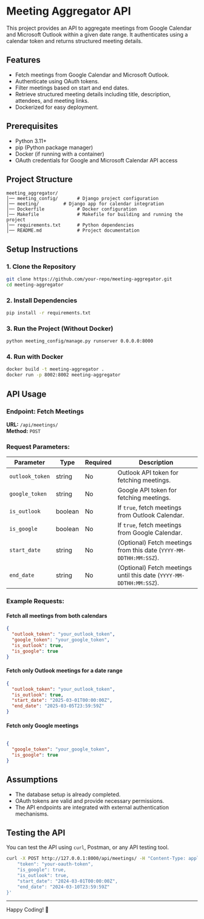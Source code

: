 # Meeting Aggregator API

This project provides an API to aggregate meetings from Google Calendar and Microsoft Outlook within a given date range. It authenticates using a calendar token and returns structured meeting details.

## Features
- Fetch meetings from Google Calendar and Microsoft Outlook.
- Authenticate using OAuth tokens.
- Filter meetings based on start and end dates.
- Retrieve structured meeting details including title, description, attendees, and meeting links.
- Dockerized for easy deployment.

## Prerequisites
- Python 3.11+
- pip (Python package manager)
- Docker (if running with a container)
- OAuth credentials for Google and Microsoft Calendar API access

## Project Structure
```
meeting_aggregator/
│── meeting_config/       # Django project configuration
│── meeting/         # Django app for calendar integration
│── Dockerfile            # Docker configuration
│── Makefile              # Makefile for building and running the project
│── requirements.txt      # Python dependencies
│── README.md             # Project documentation
```

## Setup Instructions

### 1. Clone the Repository
```sh
git clone https://github.com/your-repo/meeting-aggregator.git
cd meeting-aggregator
```

### 2. Install Dependencies
```sh
pip install -r requirements.txt
```

### 3. Run the Project (Without Docker)
```sh
python meeting_config/manage.py runserver 0.0.0.0:8000
```

### 4. Run with Docker
```sh
docker build -t meeting-aggregator .
docker run -p 8002:8002 meeting-aggregator
```

## API Usage

### Endpoint: Fetch Meetings
**URL:** `/api/meetings/`  
**Method:** `POST`  

### Request Parameters:
| Parameter       | Type    | Required | Description |
|---------------|--------|----------|-------------|
| `outlook_token` | string  | No  | Outlook API token for fetching meetings. |
| `google_token`  | string  | No  | Google API token for fetching meetings. |
| `is_outlook`    | boolean | No  | If `true`, fetch meetings from Outlook Calendar. |
| `is_google`     | boolean | No  | If `true`, fetch meetings from Google Calendar. |
| `start_date`    | string  | No  | (Optional) Fetch meetings from this date (`YYYY-MM-DDTHH:MM:SSZ`). |
| `end_date`      | string  | No  | (Optional) Fetch meetings until this date (`YYYY-MM-DDTHH:MM:SSZ`). |

### Example Requests:

#### Fetch all meetings from both calendars
```json
{
  "outlook_token": "your_outlook_token",
  "google_token": "your_google_token",
  "is_outlook": true,
  "is_google": true
}
```


#### Fetch only Outlook meetings for a date range
```json
{
  "outlook_token": "your_outlook_token",
  "is_outlook": true,
  "start_date": "2025-03-01T00:00:00Z",
  "end_date": "2025-03-05T23:59:59Z"
}
```
#### Fetch only Google meetings
```json

{
  "google_token": "your_google_token",
  "is_google": true
}
```

## Assumptions
- The database setup is already completed.
- OAuth tokens are valid and provide necessary permissions.
- The API endpoints are integrated with external authentication mechanisms.

## Testing the API
You can test the API using `curl`, Postman, or any API testing tool.

```sh
curl -X POST http://127.0.0.1:8000/api/meetings/ -H "Content-Type: application/json" -d '{
    "token": "your-oauth-token",
    "is_google": true,
    "is_outlook": true,
    "start_date": "2024-03-01T00:00:00Z",
    "end_date": "2024-03-10T23:59:59Z"
}'
```

---

Happy Coding! 🚀
